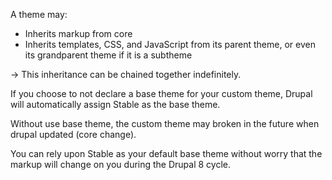 A theme may:

* Inherits markup from core
* Inherits templates, CSS, and JavaScript from its parent theme, or even its grandparent theme if it is a subtheme

-&gt; This inheritance can be chained together indefinitely.

If you choose to not declare a base theme for your custom theme, Drupal will automatically assign Stable as the base theme.

Without use base theme, the custom theme may broken in the future when drupal updated \(core change\).

You can rely upon Stable as your default base theme without worry that the markup will change on you during the Drupal 8 cycle.

  



